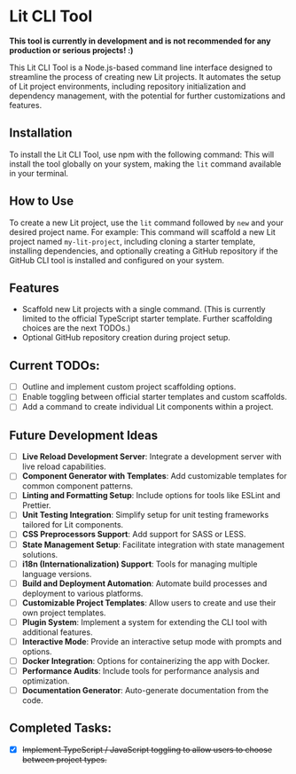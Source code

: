 # Lit CLI Tool

**This tool is currently in development and is not recommended for any production or serious projects! :)**

This Lit CLI Tool is a Node.js-based command line interface designed to streamline the process of creating new Lit projects. It automates the setup of Lit project environments, including repository initialization and dependency management, with the potential for further customizations and features.

## Installation

To install the Lit CLI Tool, use npm with the following command:
This will install the tool globally on your system, making the `lit` command available in your terminal.

## How to Use

To create a new Lit project, use the `lit` command followed by `new` and your desired project name. For example:
This command will scaffold a new Lit project named `my-lit-project`, including cloning a starter template, installing dependencies, and optionally creating a GitHub repository if the GitHub CLI tool is installed and configured on your system.

## Features

- Scaffold new Lit projects with a single command. (This is currently limited to the official TypeScript starter template. Further scaffolding choices are the next TODOs.)
- Optional GitHub repository creation during project setup.

## Current TODOs:
- [ ] Outline and implement custom project scaffolding options.
- [ ] Enable toggling between official starter templates and custom scaffolds.
- [ ] Add a command to create individual Lit components within a project.

## Future Development Ideas

- [ ] **Live Reload Development Server**: Integrate a development server with live reload capabilities.
- [ ] **Component Generator with Templates**: Add customizable templates for common component patterns.
- [ ] **Linting and Formatting Setup**: Include options for tools like ESLint and Prettier.
- [ ] **Unit Testing Integration**: Simplify setup for unit testing frameworks tailored for Lit components.
- [ ] **CSS Preprocessors Support**: Add support for SASS or LESS.
- [ ] **State Management Setup**: Facilitate integration with state management solutions.
- [ ] **i18n (Internationalization) Support**: Tools for managing multiple language versions.
- [ ] **Build and Deployment Automation**: Automate build processes and deployment to various platforms.
- [ ] **Customizable Project Templates**: Allow users to create and use their own project templates.
- [ ] **Plugin System**: Implement a system for extending the CLI tool with additional features.
- [ ] **Interactive Mode**: Provide an interactive setup mode with prompts and options.
- [ ] **Docker Integration**: Options for containerizing the app with Docker.
- [ ] **Performance Audits**: Include tools for performance analysis and optimization.
- [ ] **Documentation Generator**: Auto-generate documentation from the code.

## Completed Tasks:
- [x] ~~Implement TypeScript / JavaScript toggling to allow users to choose between project types.~~
